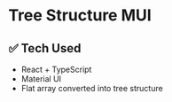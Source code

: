 # Tree Structure MUI

## ✅ Tech Used

- React + TypeScript
- Material UI
- Flat array converted into tree structure

